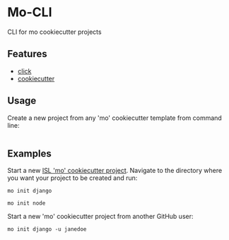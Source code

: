 # Mo-CLI
CLI for mo cookiecutter projects

## Features
* [click](https://github.com/pallets/click)
* [cookiecutter](https://github.com/audreyr/cookiecutter)

## Usage
Create a new project from any 'mo' cookiecutter template from command line:

```

```

## Examples
Start a new [ISL 'mo' cookiecutter project](https://github.com/istrategylabs?utf8=%E2%9C%93&query=mo).  Navigate to the directory where you want your project to be created and run:
```
mo init django
```
```
mo init node
```

Start a new 'mo' cookiecutter project from another GitHub user:
```
mo init django -u janedoe
```
